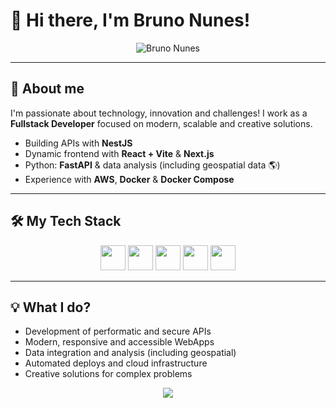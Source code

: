 # 👋 Hi there, I'm Bruno Nunes!

<p align="center">
	<img src="https://capsule-render.vercel.app/api?type=waving&color=0:007acc,100:00c896&height=180&section=header&text=Bruno%20Nunes&fontSize=40&fontAlignY=35&desc=Fullstack%20Developer%20%7C%20TypeScript%20%7C%20Python%20%7C%20AWS&descSize=18&descAlign=50&descAlignY=60&fontColor=ffffff&descColor=ffffff" alt="Bruno Nunes"/>
</p>

---

## 🚀 About me

I'm passionate about technology, innovation and challenges! I work as a **Fullstack Developer** focused on modern, scalable and creative solutions.

- Building APIs with **NestJS**
- Dynamic frontend with **React + Vite** & **Next.js**
- Python: **FastAPI** & data analysis (including geospatial data 🌎)
- Experience with **AWS**, **Docker** & **Docker Compose**

---

## 🛠️ My Tech Stack

<div align="center">
	<img src="https://cdn.jsdelivr.net/gh/devicons/devicon/icons/typescript/typescript-original.svg" width="40"/>
	<img src="https://cdn.jsdelivr.net/gh/devicons/devicon/icons/react/react-original.svg" width="40"/>
	<img src="https://cdn.jsdelivr.net/gh/devicons/devicon/icons/python/python-original.svg" width="40"/>
	<img src="https://cdn.jsdelivr.net/gh/devicons/devicon/icons/fastapi/fastapi-original.svg" width="40"/>
	<img src="https://cdn.jsdelivr.net/gh/devicons/devicon/icons/docker/docker-original.svg" width="40"/>
</div>

---

## 💡 What I do?

- Development of performatic and secure APIs
- Modern, responsive and accessible WebApps
- Data integration and analysis (including geospatial)
- Automated deploys and cloud infrastructure
- Creative solutions for complex problems

<p align="center">
	<img src="https://capsule-render.vercel.app/api?type=waving&color=0:00c896,100:007acc&height=120&section=footer"/>
</p>
